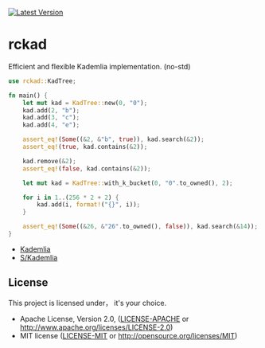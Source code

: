 [![Latest Version](https://img.shields.io/badge/crates.io-v0.1.0-green.svg)](https://crates.io/crates/rckad)

# rckad
Efficient and flexible Kademlia implementation. (no-std)

```rust
use rckad::KadTree;

fn main() {
    let mut kad = KadTree::new(0, "0");
    kad.add(2, "b");
    kad.add(3, "c");
    kad.add(4, "e");

    assert_eq!(Some((&2, &"b", true)), kad.search(&2));
    assert_eq!(true, kad.contains(&2));

    kad.remove(&2);
    assert_eq!(false, kad.contains(&2));

    let mut kad = KadTree::with_k_bucket(0, "0".to_owned(), 2);

    for i in 1..(256 * 2 + 2) {
        kad.add(i, format!("{}", i));
    }

    assert_eq!(Some((&26, &"26".to_owned(), false)), kad.search(&14));
}

```

- [Kademlia](https://pdos.csail.mit.edu/~petar/papers/maymounkov-kademlia-lncs.pdf)
- [S/Kademlia](http://citeseerx.ist.psu.edu/viewdoc/download?doi=10.1.1.68.4986&rep=rep1&type=pdf)


## License

This project is licensed under， it's your choice.

 * Apache License, Version 2.0, ([LICENSE-APACHE](LICENSE-APACHE) or
   http://www.apache.org/licenses/LICENSE-2.0)
 * MIT license ([LICENSE-MIT](LICENSE-MIT) or
   http://opensource.org/licenses/MIT)
